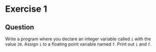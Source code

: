 # Exercise 1

## Question
Write a program where you declare an integer variable called `i` with the value `20`. Assign `i` to a floating point variable named `f`. Print out `i` and `f`.